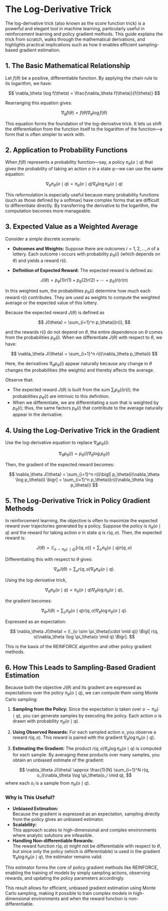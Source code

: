 # The Log-Derivative Trick

The log-derivative trick (also known as the score function trick) is a powerful and elegant tool in machine learning, particularly useful in reinforcement learning and policy gradient methods. This guide explains the trick from scratch, walks through the mathematical derivations, and highlights practical implications such as how it enables efficient sampling-based gradient estimation.

## 1. The Basic Mathematical Relationship

Let $f(\theta)$ be a positive, differentiable function. By applying the chain rule to its logarithm, we have:

$$
\nabla_\theta \log f(\theta) = \frac{\nabla_\theta f(\theta)}{f(\theta)}
$$

Rearranging this equation gives:

$$
\nabla_\theta f(\theta) = f(\theta)\nabla_\theta \log f(\theta)
$$

This equation forms the foundation of the log-derivative trick. It lets us shift the differentiation from the function itself to the logarithm of the function—a form that is often simpler to work with.

## 2. Application to Probability Functions

When $f(\theta)$ represents a probability function—say, a policy $\pi_\theta(o \mid q)$ that gives the probability of taking an action $o$ in a state $q$—we can use the same equation:

$$
\nabla_\theta \pi_\theta(o \mid q) = \pi_\theta(o \mid q)\nabla_\theta \log \pi_\theta(o \mid q)
$$

This reformulation is especially useful because many probability functions (such as those defined by a softmax) have complex forms that are difficult to differentiate directly. By transferring the derivative to the logarithm, the computation becomes more manageable.

## 3. Expected Value as a Weighted Average

Consider a simple discrete scenario:

- **Outcomes and Weights:**
  Suppose there are outcomes $i = 1, 2, \dots, n$ of a lottery. Each outcome $i$ occurs with probability $p_\theta(i)$ (which depends on $\theta$) and yields a reward $r(i)$.
  
- **Definition of Expected Reward:**
  The expected reward is defined as:

$$
J(\theta) = p_\theta(1)r(1) + p_\theta(2)r(2) + \cdots + p_\theta(n)r(n)
$$

In this weighted sum, the probabilities $p_\theta(i)$ determine how much each reward $r(i)$ contributes. They are used as weights to compute the weighted average or the expected value of this lottery.

Because the expected reward $J(\theta)$ is defined as

$$
J(\theta) = \sum_{i=1}^n p_\theta(i)r(i),
$$

and the rewards $r(i)$ do not depend on $\theta$, the entire dependence on $\theta$ comes from the probabilities $p_\theta(i)$. When we differentiate $J(\theta)$ with respect to $\theta$, we have:

$$
\nabla_\theta J(\theta) = \sum_{i=1}^n r(i)\nabla_\theta p_\theta(i)
$$

Here, the derivatives $\nabla_\theta p_\theta(i)$ appear naturally because any change in $\theta$ changes the probabilities (the weights) and thereby affects the average. 

Observe that:

- The expected reward $J(\theta)$ is built from the sum $\sum_i p_\theta(i)r(i)$; the probabilities $p_\theta(i)$ are intrinsic to this definition.
- When we differentiate, we are differentiating a sum that is weighted by $p_\theta(i)$; thus, the same factors $p_\theta(i)$ that contribute to the average naturally appear in the derivative.

## 4. Using the Log-Derivative Trick in the Gradient

Use the log-derivative equation to replace $\nabla_\theta p_\theta(i)$:

$$
\nabla_\theta p_\theta(i) = p_\theta(i)\nabla_\theta \log p_\theta(i)
$$

Then, the gradient of the expected reward becomes:

$$
\nabla_\theta J(\theta) = \sum_{i=1}^n r(i)\bigl[ p_\theta(i)\nabla_\theta \log p_\theta(i) \bigr] = \sum_{i=1}^n p_\theta(i)r(i)\nabla_\theta \log p_\theta(i)
$$

## 5. The Log-Derivative Trick in Policy Gradient Methods

In reinforcement learning, the objective is often to maximize the expected reward over trajectories generated by a policy. Suppose the policy is $\pi_\theta(o \mid q)$ and the reward for taking action $o$ in state $q$ is $r(q, o)$. Then, the expected reward is:

$$
J(\theta) = 𝔼_{o \sim \pi_\theta(\cdot \mid q)}\bigl[ r(q, o) \bigr] = \sum_o \pi_\theta(o \mid q)r(q, o)
$$

Differentiating this with respect to $\theta$ gives:

$$
\nabla_\theta J(\theta) = \sum_o r(q, o)\nabla_\theta \pi_\theta(o \mid q).
$$

Using the log-derivative trick,

$$
\nabla_\theta \pi_\theta(o \mid q) = \pi_\theta(o \mid q)\nabla_\theta \log \pi_\theta(o \mid q),
$$

the gradient becomes:

$$
\nabla_\theta J(\theta) = \sum_o \pi_\theta(o \mid q)r(q, o)\nabla_\theta \log \pi_\theta(o \mid q).
$$

Expressed as an expectation:

$$
\nabla_\theta J(\theta) = 𝔼_{o \sim \pi_\theta(\cdot \mid q)} \Bigl[ r(q, o)\nabla_\theta \log \pi_\theta(o \mid q) \Bigr].
$$

This is the basis of the REINFORCE algorithm and other policy gradient methods.

## 6. How This Leads to Sampling-Based Gradient Estimation

Because both the objective $J(\theta)$ and its gradient are expressed as expectations over the policy $\pi_\theta(o \mid q)$, we can compute them using Monte Carlo sampling:

1. **Sampling from the Policy:**
   Since the expectation is taken over $o \sim \pi_\theta(\cdot \mid q)$, you can generate samples by executing the policy. Each action $o$ is drawn with probability $\pi_\theta(o \mid q)$.

2. **Using Observed Rewards:**
   For each sampled action $o$, you observe a reward $r(q, o)$. This reward is paired with the gradient $\nabla_\theta \log \pi_\theta(o \mid q)$.

3. **Estimating the Gradient:**
   The product $r(q, o)\nabla_\theta \log \pi_\theta(o \mid q)$ is computed for each sample. By averaging these products over many samples, you obtain an unbiased estimate of the gradient:

$$
\nabla_\theta J(\theta) \approx \frac{1}{N} \sum_{i=1}^N r(q, o_i)\nabla_\theta \log \pi_\theta(o_i \mid q),
$$
   where each $o_i$ is a sample from $\pi_\theta(o \mid q)$.

### Why Is This Useful?

- **Unbiased Estimation:**  
  Because the gradient is expressed as an expectation, sampling directly from the policy gives an unbiased estimator.
- **Scalability:**  
  This approach scales to high-dimensional and complex environments where analytic solutions are infeasible.
- **Handling Non-differentiable Rewards:**  
  The reward function $r(q, o)$ might not be differentiable with respect to $\theta$, but since only the policy (which is differentiable) is used in the gradient $\nabla_\theta \log \pi_\theta(o \mid q)$, the estimator remains valid.

This estimator forms the core of policy gradient methods like REINFORCE, enabling the training of models by simply sampling actions, observing rewards, and updating the policy parameters accordingly.

This result allows for efficient, unbiased gradient estimation using Monte Carlo sampling, making it possible to train complex models in high-dimensional environments and when the reward function is non-differentiable.

